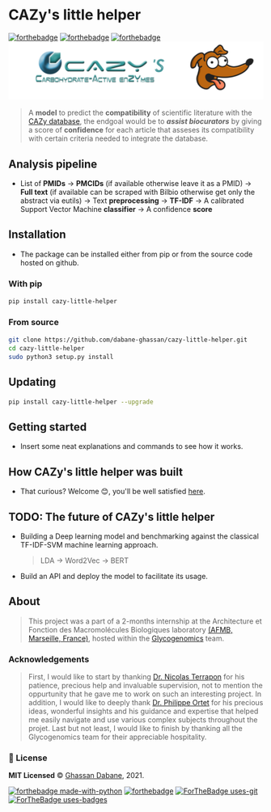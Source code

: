 # CAZy's little helper

<!-- 
![PyPI - Python Version](https://img.shields.io/pypi/pyversions/dnazip-bioinfo?color=green)
![PyPI](https://img.shields.io/pypi/v/dnazip-bioinfo?color=green)
-->
[![forthebadge](https://forthebadge.com/images/badges/open-source.svg)](https://forthebadge.com)
[![forthebadge](https://forthebadge.com/images/badges/reading-6th-grade-level.svg)](https://forthebadge.com)
[![forthebadge](https://forthebadge.com/images/badges/powered-by-black-magic.svg)](https://forthebadge.com)
![package graphix](graphix.png)

> A **model** to predict the **compatibility** of scientific literature with the [CAZy database](http://www.cazy.org/), the endgoal would be to ***assist biocurators*** by giving a score of **confidence** for each article that asseses its compatibility with certain criteria needed to integrate the database.

## Analysis pipeline

- List of **PMIDs** &#8594; **PMCIDs** (if available otherwise leave it as a PMID) &#8594; **Full text** (if available can be scraped with Bilbio otherwise get only the abstract via eutils) &#8594; Text **preprocessing** &#8594; **TF-IDF** &#8594; A calibrated Support Vector Machine **classifier** &#8594; A confidence **score**

## Installation

- The package can be installed either from pip or from the source code hosted on github.

### With pip

```bash
pip install cazy-little-helper
```

### From source

```bash
git clone https://github.com/dabane-ghassan/cazy-little-helper.git
cd cazy-little-helper
sudo python3 setup.py install
```
## Updating

```bash
pip install cazy-little-helper --upgrade
```

## Getting started

- Insert some neat explanations and commands to see how it works.

## How CAZy's little helper was built

- That curious? Welcome 😊, you'll be well satisfied [here](https://github.com/dabane-ghassan/cazy-little-helper/blob/main/results/analysis.md).

## TODO: The future of CAZy's little helper

- Building a Deep learning model and benchmarking against the classical TF-IDF-SVM machine learning approach. 
  > LDA &#8594; Word2Vec &#8594; BERT 

- Build an API and deploy the model to facilitate its usage.

## About

> This project was a part of a 2-months internship at the Architecture et Fonction des Macromolécules Biologiques laboratory [(AFMB, Marseille, France)](http://www.afmb.univ-mrs.fr/), hosted within the [Glycogenomics](http://www.afmb.univ-mrs.fr/glycogenomique,39) team.

### Acknowledgements

> First, I would like to start by thanking [Dr. Nicolas Terrapon](http://www.afmb.univ-mrs.fr/Nicolas-Terrapon?lang=fr) for his patience, precious help and invaluable supervision, not to mention the oppurtunity that he gave me to work on such an interesting project. In addition, I would like to deeply thank [Dr. Philippe Ortet](https://www.linkedin.com/in/philippe-ortet-23759a7b/?originalSubdomain=fr) for his precious ideas, wonderful insights and his guidance and expertise that helped me easily navigate and use various complex subjects throughout the projet. Last but not least, I would like to finish by thanking all the Glycogenomics team for their appreciable hospitality.

### :scroll: License 
**MIT Licensed** © [Ghassan Dabane](https://github.com/dabane-ghassan), 2021.

[![forthebadge made-with-python](http://ForTheBadge.com/images/badges/made-with-python.svg)](https://www.python.org/)
[![forthebadge](https://forthebadge.com/images/badges/made-with-markdown.svg)](https://forthebadge.com)
[![ForTheBadge uses-git](http://ForTheBadge.com/images/badges/uses-git.svg)](https://GitHub.com/)
[![ForTheBadge uses-badges](http://ForTheBadge.com/images/badges/uses-badges.svg)](http://ForTheBadge.com)
